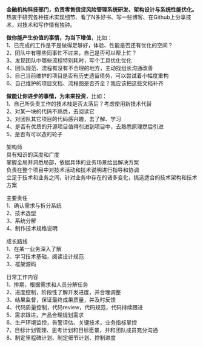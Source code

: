 <b>金融机构科技部门，负责零售信贷风险管理系统研发、架构设计与系统性能优化。</b><br>
热衷于研究各种技术实现细节、看了N多好书、写一些博客、在Github上分享技术，对技术和写作情有独钟。

<b>做你能产生价值的事情，为当下增值</b>，比如：<br>
1、已完成的工作是不是做得足够好，体验、性能是否还有优化的空间？<br>
2、团队中有哪些同事忙不过来，自己是否可以帮上忙？<br>
3、发现团队中哪些流程特别耗时，写个工具优化优化<br>
4、团队规范、流程有没有不合理的地方，主动找组长沟通改善<br>
5、自己当前维护的项目是否有历史遗留债务，可以尝试着小幅度重构<br>
6、自己维护的项目文档、流程图是否齐全？我应该把这些文档补齐<br>

<b>做能让你进步的事情，为未来投资</b>，比如：<br>
1、自己所负责工作的技术栈是否太落后？考虑使用新技术代替<br>
2、对某一块的代码不熟悉，去阅读它<br>
3、对团队其它项目的代码感兴趣，去了解、学习<br>
4、是否有优质的开源项目值得引进到项目中，去熟悉原理然后引进<br>
5、是否有可以造的轮子<br>

架构师<br>
具有知识的深度和广度<br>
掌握全局并洞悉局部，依据具体的业务场景给出解决方案<br>
负责在整个项目中对技术活动和技术说明进行指导和协调<br>
立足于技术和业务之间，针对业务中存在的诸多变化，挑选适合的技术架构和技术方案<br>

主要责任<br>
1、确认需求与拆分系统<br>
2、技术选型<br>
3、系统分解<br>
4、制作技术规格说明<br>

成长路线<br>
1、在某一业务深入了解<br>
2、学习技术基础，阅读设计规范<br>
3、框架源码<br>

日常工作内容<br>
1、排期，根据需求和人员分解任务<br>
2、进度控制，阶段性了解开发进度，并合理调整<br>
3、结果监督，保证最终成果质量，并及时反馈<br>
4、代码质量控制，代码review，代码规范，代码持续跟进<br>
5、需求跟进，产品合理规划需求<br>
6、生产环境监控，告警评估、关键技术，业务指标掌控<br>
7、目标计划管理、思考计划和目标愿景，并和团队成员充分沟通<br>
8、制定里程碑计划、制定细节计划、控制进度<br>
